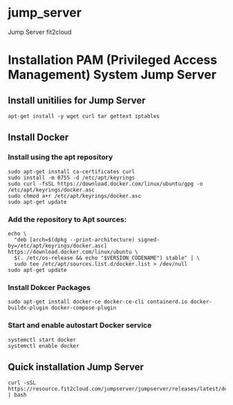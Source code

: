 # jump_server
Jump Server fit2cloud

# Installation PAM (Privileged Access Management) System Jump Server 
## Install unitilies for Jump Server

~~~
apt-get install -y wget curl tar gettext iptables
~~~
## Install Docker 
### Install using the apt repository
~~~sudo apt-get update
sudo apt-get install ca-certificates curl
sudo install -m 0755 -d /etc/apt/keyrings
sudo curl -fsSL https://download.docker.com/linux/ubuntu/gpg -o /etc/apt/keyrings/docker.asc
sudo chmod a+r /etc/apt/keyrings/docker.asc
sudo apt-get update
~~~
### Add the repository to Apt sources:
~~~
echo \
  "deb [arch=$(dpkg --print-architecture) signed-by=/etc/apt/keyrings/docker.asc] https://download.docker.com/linux/ubuntu \
  $(. /etc/os-release && echo "$VERSION_CODENAME") stable" | \
  sudo tee /etc/apt/sources.list.d/docker.list > /dev/null
sudo apt-get update
~~~

### Install Dokcer Packages
~~~
sudo apt-get install docker-ce docker-ce-cli containerd.io docker-buildx-plugin docker-compose-plugin
~~~
### Start and enable autostart Docker service 
~~~
systemctl start docker
systemctl enable docker
~~~

## Quick installation Jump Server 

~~~
curl -sSL https://resource.fit2cloud.com/jumpserver/jumpserver/releases/latest/download/quick_start.sh | bash
~~~


